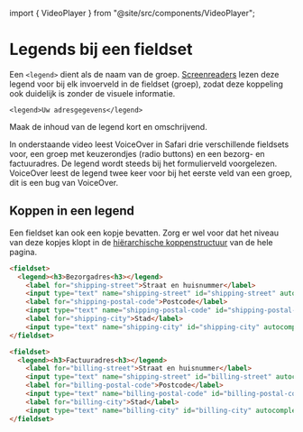 <!-- @license CC0-1.0 -->

import { VideoPlayer } from "@site/src/components/VideoPlayer";

# Legends bij een fieldset

Een `<legend>` dient als de naam van de groep. [Screenreaders](/woordenlijst/#screenreader) lezen deze legend voor bij elk invoerveld in de fieldset (groep), zodat deze koppeling ook duidelijk is zonder de visuele informatie.

`<legend>Uw adresgegevens</legend>`

Maak de inhoud van de legend kort en omschrijvend.

In onderstaande video leest VoiceOver in Safari drie verschillende fieldsets voor, een groep met keuzerondjes (radio buttons) en een bezorg- en factuuradres. De legend wordt steeds bij het formulierveld voorgelezen.
VoiceOver leest de legend twee keer voor bij het eerste veld van een groep, dit is een bug van VoiceOver.

<VideoPlayer videoId="WMa7LToyZVc" />

## Koppen in een legend

Een fieldset kan ook een kopje bevatten. Zorg er wel voor dat het niveau van deze kopjes klopt in de <a href="https://www.a11yproject.com/posts/how-to-accessible-heading-structure/">hiërarchische koppenstructuur</a> van de hele pagina.

```html
<fieldset>
  <legend><h3>Bezorgadres<h3></legend>
    <label for="shipping-street">Straat en huisnummer</label>
    <input type="text" name="shipping-street" id="shipping-street" autocomplete="shipping address-line1">
    <label for="shipping-postal-code">Postcode</label>
    <input type="text" name="shipping-postal-code" id="shipping-postal-code" autocomplete="shipping postal-code"></div>
    <label for="shipping-city">Stad</label>
    <input type="text" name="shipping-city" id="shipping-city" autocomplete="shipping address-level2">
</fieldset>

<fieldset>
  <legend><h3>Factuuradres<h3></legend>
    <label for="billing-street">Straat en huisnummer</label>
    <input type="text" name="shipping-street" id="billing-street" autocomplete="billing address-line1">
    <label for="billing-postal-code">Postcode</label>
    <input type="text" name="billing-postal-code" id="billing-postal-code" autocomplete="billing postal-code">
    <label for="billing-city">Stad</label>
    <input type="text" name="billing-city" id="billing-city" autocomplete=" billingaddress-level2">
</fieldset>
```
